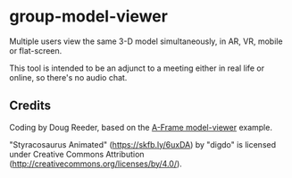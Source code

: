 # group-model-viewer
Multiple users view the same 3-D model simultaneously, in AR, VR, mobile or flat-screen.

This tool is intended to be an adjunct to a meeting either in real life or online, so there's no audio chat.

## Credits

Coding by Doug Reeder, based on the [A-Frame model-viewer](https://github.com/aframevr/aframe/tree/master/examples/showcase/model-viewer) example.

"Styracosaurus Animated" (https://skfb.ly/6uxDA) by "digdo" is licensed under Creative Commons Attribution (http://creativecommons.org/licenses/by/4.0/).

